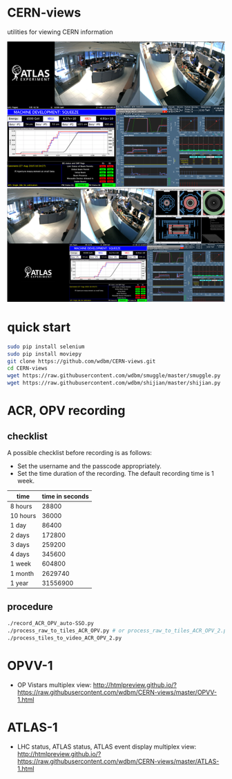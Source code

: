# CERN-views

utilities for viewing CERN information

![](images/2015-08-27T1019Z_1.png)
![](images/2015-08-27T1019Z_2.png)

# quick start

```Bash
sudo pip install selenium
sudo pip install moviepy
git clone https://github.com/wdbm/CERN-views.git
cd CERN-views
wget https://raw.githubusercontent.com/wdbm/smuggle/master/smuggle.py
wget https://raw.githubusercontent.com/wdbm/shijian/master/shijian.py
```

# ACR, OPV recording

## checklist

A possible checklist before recording is as follows:

- Set the username and the passcode appropriately.
- Set the time duration of the recording. The default recording time is 1 week.

|**time**|**time in seconds**|
|---|---|
|8 hours|28800|
|10 hours|36000|
|1 day|86400|
|2 days|172800|
|3 days|259200|
|4 days|345600|
|1 week|604800|
|1 month|2629740|
|1 year|31556900|

## procedure

```Bash
./record_ACR_OPV_auto-SSO.py
./process_raw_to_tiles_ACR_OPV.py # or process_raw_to_tiles_ACR_OPV_2.py
./process_tiles_to_video_ACR_OPV_2.py
```

# OPVV-1

- OP Vistars multiplex view: <http://htmlpreview.github.io/?https://raw.githubusercontent.com/wdbm/CERN-views/master/OPVV-1.html>

# ATLAS-1

- LHC status, ATLAS status, ATLAS event display multiplex view: <http://htmlpreview.github.io/?https://raw.githubusercontent.com/wdbm/CERN-views/master/ATLAS-1.html>
